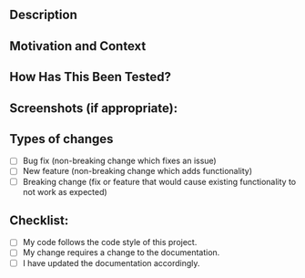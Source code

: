<!--- Provide a general summary of your changes in the Title above -->

<!--- Please make sure to create an issue for your task before creating -->
<!--- a pull pequest. (Ideally, you should create the issue before you -->
<!--- begin work, but better late than never.) This is how we keep track -->
<!--- of the discussion around planned and in-development features and also -->
<!--- how we can later find the code from the discussion and vice versa. -->

<!--- Please complete the following sections with a level of detail -->
<!--- determined at your discretion. In general, the amount of description -->
<!--- should be roughly proportional to the size and significance of the changes. -->

## Description
<!--- Describe your changes in detail. Focus on the high-level "how" rather than -->
<!--- the nitty-gritty "what"; i.e. avoid repeating the diff in prose. -->

## Motivation and Context
<!--- Why is this change required? What problem does it solve? -->
<!--- If it fixes an open issue, please mention the issue here; -->
<!--- e.g. "Closes #4." This also tells GitHub to automatically -->
<!--- close the issue when the PR is merged. -->

## How Has This Been Tested?
<!--- Please describe in detail how you tested your changes. -->
<!--- Include details of your testing environment, tests ran to see how -->
<!--- your change affects other areas of the code, etc. -->

## Screenshots (if appropriate):
<!--- Showing off your awesome work is encouraged! -->
<!--- You could also consider a quick demo via animated GIF, -->
<!--- e.g. using https://giphy.com/apps/giphycapture -->
<!--- Alternatively, a picture of a cute animal is always nice. -->

## Types of changes
<!--- What types of changes does your code introduce? Put an `x` in all the boxes that apply: -->
- [ ] Bug fix (non-breaking change which fixes an issue)
- [ ] New feature (non-breaking change which adds functionality)
- [ ] Breaking change (fix or feature that would cause existing functionality to not work as expected)
<!--- NOTE: breaking changes will probably be rare until we've amassed some functionality to break. -->

## Checklist:
<!--- Go over all the following points, and put an `x` in all the boxes that apply. -->
<!--- If you're unsure about any of these, don't hesitate to ask. -->
- [ ] My code follows the code style of this project.
- [ ] My change requires a change to the documentation.
- [ ] I have updated the documentation accordingly.
